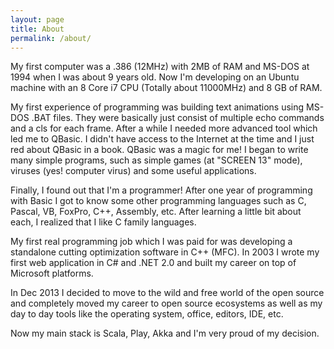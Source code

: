 ```yaml
---
layout: page
title: About
permalink: /about/
---
```


My first computer was a .386 (12MHz) with 2MB of RAM and MS-DOS at 1994 when I was about 9 years old. Now I'm developing on an Ubuntu machine with an 8 Core i7 CPU (Totally about 11000MHz) and 8 GB of RAM.

My first experience of programming was building text animations using MS-DOS .BAT files. They were basically just consist of multiple echo commands and a cls for each frame. After a while I needed more advanced tool which led me to QBasic. I didn't have access to the Internet at the time and I just red about QBasic in a book. QBasic was a magic for me! I began to write many simple programs, such as simple games (at "SCREEN 13" mode), viruses (yes! computer virus) and some useful applications.

Finally, I found out that I'm a programmer! After one year of programming with Basic I got to know some other programming languages such as C, Pascal, VB, FoxPro, C++, Assembly, etc. After learning a little bit about each, I realized that I like C family languages.

My first real programming job which I was paid for was developing a standalone cutting optimization software in C++ (MFC). In 2003 I wrote my first web application in C# and .NET 2.0 and built my career on top of Microsoft platforms.

In Dec 2013 I decided to move to the wild and free world of the open source and completely moved my career to open source ecosystems as well as my day to day tools like the operating system, office, editors, IDE, etc.

Now my main stack is Scala, Play, Akka and I'm very proud of my decision.
